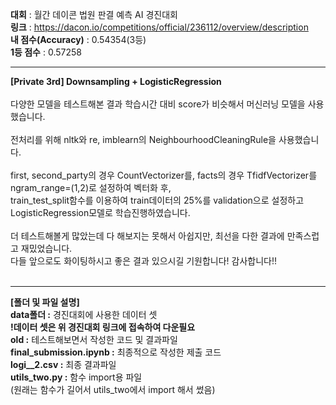 <b>대회</b> : 월간 데이콘 법원 판결 예측 AI 경진대회<br>
<b>링크</b> : https://dacon.io/competitions/official/236112/overview/description<br>
<b>내 점수(Accuracy)</b> : 0.54354(3등)<br>
<b>1등 점수</b> : 0.57258<br>
<hr>
<b>[Private 3rd] Downsampling + LogisticRegression</b><br>
<br>
다양한 모델을 테스트해본 결과 학습시간 대비 score가 비슷해서 머신러닝 모델을 사용했습니다.<br>
<br>
전처리를 위해 nltk와 re, imblearn의 NeighbourhoodCleaningRule을 사용했습니다.<br>
<br>
first, second_party의 경우 CountVectorizer를, facts의 경우 TfidfVectorizer를 ngram_range=(1,2)로 설정하여 벡터화 후,<br>
train_test_split함수를 이용하여 train데이터의 25%를 validation으로 설정하고 LogisticRegression모델로 학습진행하였습니다.<br>
<br>
더 테스트해볼게 많았는데 다 해보지는 못해서 아쉽지만, 최선을 다한 결과에 만족스럽고 재밌었습니다.<br>
다들 앞으로도 화이팅하시고 좋은 결과 있으시길 기원합니다! 감사합니다!!<br>
<br>
<hr>
<b>[폴더 및 파일 설명]</b><br>
<b>data폴더 :</b> 경진대회에 사용한 데이터 셋<br>
<b>!데이터 셋은 위 경진대회 링크에 접속하여 다운필요</b><br>
<b>old :</b> 테스트해보면서 작성한 코드 및 결과파일<br>
<b>final_submission.ipynb :</b> 최종적으로 작성한 제출 코드<br>
<b>logi__2.csv :</b> 최종 결과파일<br>
<b>utils_two.py :</b> 함수 import용 파일<br>
(원래는 함수가 길어서 utils_two에서 import 해서 썼음)<br>
